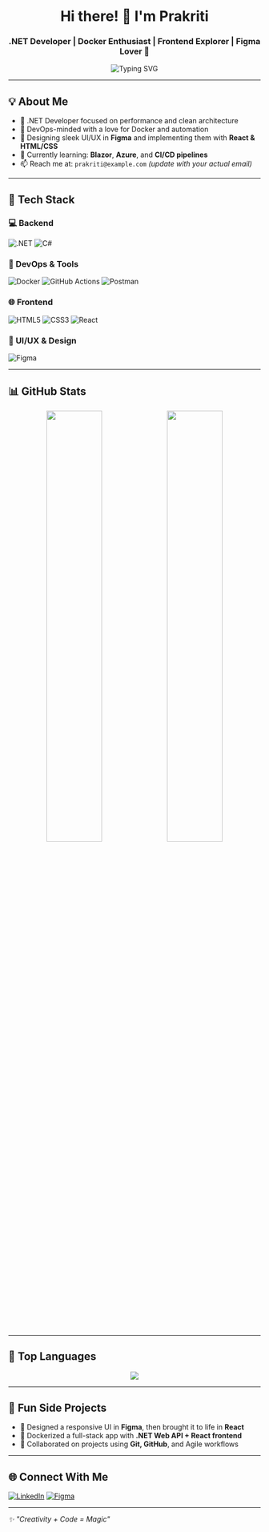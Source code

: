 <h1 align="center">Hi there! 👋 I'm Prakriti</h1>
<h3 align="center">.NET Developer | Docker Enthusiast | Frontend Explorer | Figma Lover 🎨</h3>

<p align="center">
  <img src="https://readme-typing-svg.demolab.com?font=Fira+Code&pause=1000&center=true&width=435&lines=Writing+clean+.NET+code;Shipping+apps+in+Docker;Designing+in+Figma+with+flair;Frontend+fun+on+the+side" alt="Typing SVG" />
</p>

---

## 💡 About Me

- 💼 .NET Developer focused on performance and clean architecture
- 🐳 DevOps-minded with a love for Docker and automation
- 🎨 Designing sleek UI/UX in **Figma** and implementing them with **React & HTML/CSS**
- 🌱 Currently learning: **Blazor**, **Azure**, and **CI/CD pipelines**
- 📫 Reach me at: `prakriti@example.com` *(update with your actual email)*

---

## 🧰 Tech Stack

### 💻 Backend
![.NET](https://img.shields.io/badge/.NET-512BD4?style=for-the-badge&logo=dotnet&logoColor=white)
![C#](https://img.shields.io/badge/C%23-239120?style=for-the-badge&logo=c-sharp&logoColor=white)

### 🐳 DevOps & Tools
![Docker](https://img.shields.io/badge/Docker-2496ED?style=for-the-badge&logo=docker&logoColor=white)
![GitHub Actions](https://img.shields.io/badge/GitHub%20Actions-2088FF?style=for-the-badge&logo=github-actions&logoColor=white)
![Postman](https://img.shields.io/badge/Postman-FC8019?style=for-the-badge&logo=postman&logoColor=white)

### 🌐 Frontend
![HTML5](https://img.shields.io/badge/HTML-E34F26?style=for-the-badge&logo=html5&logoColor=white)
![CSS3](https://img.shields.io/badge/CSS-1572B6?style=for-the-badge&logo=css3&logoColor=white)
![React](https://img.shields.io/badge/React-20232A?style=for-the-badge&logo=react&logoColor=61DAFB)

### 🎨 UI/UX & Design
![Figma](https://img.shields.io/badge/Figma-F24E1E?style=for-the-badge&logo=figma&logoColor=white)

---

## 📊 GitHub Stats

<p align="center">
  <img src="https://github-readme-stats.vercel.app/api?username=prakriti4&show_icons=true&theme=github_dark&hide_border=false" width="47%" />
  <img src="https://github-readme-streak-stats.herokuapp.com/?user=prakriti4&theme=github-dark&hide_border=false" width="47%" />
</p>

---

## 🚀 Top Languages

<p align="center">
  <img src="https://github-readme-stats.vercel.app/api/top-langs/?username=prakriti4&layout=compact&theme=github_dark&hide_border=false" />
</p>

---

## 📎 Fun Side Projects

- 📝 Designed a responsive UI in **Figma**, then brought it to life in **React**
- 🐋 Dockerized a full-stack app with **.NET Web API + React frontend**
- 💬 Collaborated on projects using **Git, GitHub**, and Agile workflows

---

## 🌐 Connect With Me

[![LinkedIn](https://img.shields.io/badge/LinkedIn-blue?style=flat-square&logo=linkedin&logoColor=white)](https://www.linkedin.com/in/your-profile)
[![Figma](https://img.shields.io/badge/Figma-Designs-9cf?style=flat-square&logo=figma)](https://www.figma.com/@yourfigmahandle)

---

_✨ "Creativity + Code = Magic"_
